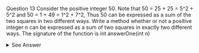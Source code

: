 Question 13
Consider the positive integer 50. Note that 50 = 25 + 25 = 5^2 + 5^2 and 50 = 1 + 49 = 1^2 + 7^2,
Thus 50 can be expressed as a sum of the two squares in two different ways.
Write a method whether or not a positive integer n can be expressed as a sum of two squares in
exactly two different ways.
The signature of the function is
int answerOne(int n)


<details>
<summary>See Answer</summary>

```ruby
public static boolean isTwoSquares(int n) {
        int count = 0;
        for (int i = 1; i * i <= n / 2; i++) {
            for (int j = i + 1; j * j <= n / 2; j++) {
                if (i * i + j * j == n) {
                    count++;
                }
                if (count == 2) {
                    return true;
                }
            }
        }
        return false;
    }
```

### Explanation

The method isTwoSquares takes a positive integer n as input and returns a boolean indicating whether or not it can be expressed as a sum of two squares in exactly two different ways.
We start by defining a variable count to keep track of the number of times n can be expressed as a sum of two squares.
Then, we use two nested loops to iterate through all possible combinations of two squares.
For each combination, we check if the sum of the two squares equals n. If it does, we increment count.
If count reaches 2, it means n can be expressed as a sum of two squares in exactly two different ways, so we return true.
If we loop through all combinations and count never reaches 2, it means n can only be expressed as a sum of two squares in less than or more than 2 ways, so we return false.

</details>
